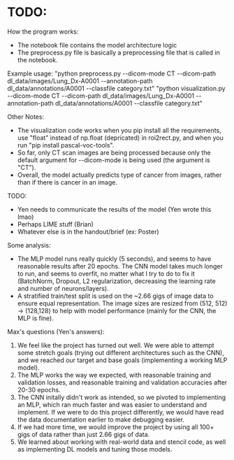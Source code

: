 # TODO:

How the program works:
- The notebook file contains the model architecture logic
- The preprocess.py file is basically a preprocessing file that is called in the notebook.

Example usage:
"python preprocess.py --dicom-mode CT --dicom-path dl_data/images/Lung_Dx-A0001 --annotation-path dl_data/annotations/A0001 --classfile category.txt"
"python visualization.py --dicom-mode CT --dicom-path dl_data/images/Lung_Dx-A0001 --annotation-path dl_data/annotations/A0001 --classfile category.txt"

Other Notes:
- The visualization code works when you pip install all the requirements, use "float" instead of np.float (depricated) in roi2rect.py, and when you run "pip install pascal-voc-tools".
- So far, only CT scan images are being processed because only the default argument for --dicom-mode is being used (the argument is "CT").
- Overall, the model actually predicts type of cancer from images, rather than if there is cancer in an image.

TODO:
- Yen needs to communicate the results of the model (Yen wrote this lmao)
- Perhaps LIME stuff (Brian)
- Whatever else is in the handout/brief (ex: Poster)

Some analysis:
- The MLP model runs really quickly (5 seconds), and seems to have reasonable results after 20 epochs. The CNN model takes much longer to run, and seems to overfit, no matter what I try to do to fix it (BatchNorm, Dropout, L2 regularization, decreasing the learning rate and number of neurons/layers).
- A stratified train/test split is used on the ~2.66 gigs of image data to ensure equal representation. The image sizes are resized from (512, 512) -> (128,128) to help with model performance (mainly for the CNN, the MLP is fine).

Max's questions (Yen's answers):
1. We feel like the project has turned out well. We were able to attempt some stretch goals (trying out different architectures such as the CNN), and we reached our target and base goals (implementing a working MLP model).
2. The MLP works the way we expected, with reasonable training and validation losses, and reasonable training and validation accuracies after 20-30 epochs.
3. The CNN initally didn't work as intended, so we pivoted to implementing an MLP, which ran much faster and was easier to understand and implement. If we were to do this project differently, we would have read the data documentation earlier to make debugging easier.
4. If we had more time, we would improve the project by using all 100+ gigs of data rather than just 2.66 gigs of data.
5. We learned about working with real-world data and stencil code, as well as implementing DL models and tuning those models.